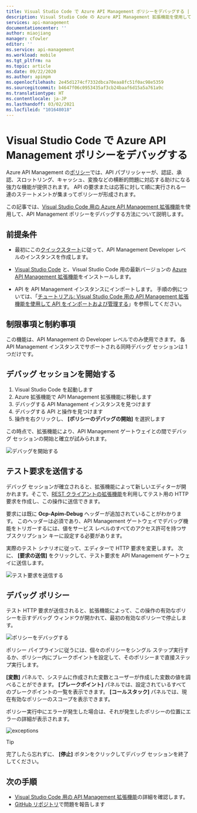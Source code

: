 ```yaml
---
title: Visual Studio Code で Azure API Management ポリシーをデバッグする | Microsoft Docs
description: Visual Studio Code の Azure API Management 拡張機能を使用して Azure API Management ポリシーをデバッグする方法について説明します
services: api-management
documentationcenter: ''
author: miaojiang
manager: cfowler
editor: ''
ms.service: api-management
ms.workload: mobile
ms.tgt_pltfrm: na
ms.topic: article
ms.date: 09/22/2020
ms.author: apimpm
ms.openlocfilehash: 2e45d1274cf7332dbca70eaa8fc51f0ac98e5359
ms.sourcegitcommit: b4647f06c0953435af3cb24baaf6d15a5a761a9c
ms.translationtype: HT
ms.contentlocale: ja-JP
ms.lasthandoff: 03/02/2021
ms.locfileid: "101648018"
---
```

# <a name="debug-azure-api-management-policies-in-visual-studio-code"></a>Visual Studio Code で Azure API Management ポリシーをデバッグする

Azure API Management の[ポリシー](api-management-policies.md)では、API パブリッシャーが、認証、承認、スロットリング、キャッシュ、変換などの横断的問題に対応する助けになる強力な機能が提供されます。 API の要求または応答に対して順に実行される一連のステートメントが集まってポリシーが形成されます。 

この記事では、[Visual Studio Code 用の Azure API Management 拡張機能](https://marketplace.visualstudio.com/items?itemName=ms-azuretools.vscode-apimanagement)を使用して、API Management ポリシーをデバッグする方法について説明します。 

## <a name="prerequisites"></a>前提条件

* 最初にこの[クイックスタート](get-started-create-service-instance.md)に従って、API Management Developer レベルのインスタンスを作成します。

* [Visual Studio Code](https://code.visualstudio.com/) と、Visual Studio Code 用の最新バージョンの [Azure API Management 拡張機能](https://marketplace.visualstudio.com/items?itemName=ms-azuretools.vscode-apimanagement)をインストールします。 

* API を API Management インスタンスにインポートします。 手順の例については、「[チュートリアル: Visual Studio Code 用の API Management 拡張機能を使用して API をインポートおよび管理する](visual-studio-code-tutorial.md)」を参照してください。

## <a name="restrictions-and-limitations"></a>制限事項と制約事項

この機能は、API Management の Developer レベルでのみ使用できます。 各 API Management インスタンスでサポートされる同時デバッグ セッションは 1 つだけです。

## <a name="initiate-a-debugging-session"></a>デバッグ セッションを開始する

1. Visual Studio Code を起動します
2. Azure 拡張機能で API Management 拡張機能に移動します
3. デバッグする API Management インスタンスを見つけます
4. デバッグする API と操作を見つけます
5. 操作を右クリックし、 **[ポリシーのデバッグの開始]** を選択します

この時点で、拡張機能により、API Management ゲートウェイとの間でデバッグ セッションの開始と確立が試みられます。

![デバッグを開始する](media/api-management-debug-policies/initiate-debugging-session.png)

## <a name="send-a-test-request"></a>テスト要求を送信する
デバッグ セッションが確立されると、拡張機能によって新しいエディターが開かれます。そこで、[REST クライアントの拡張機能](https://marketplace.visualstudio.com/items?itemName=humao.rest-client)を利用してテスト用の HTTP 要求を作成し、この操作に送信できます。

要求には既に **Ocp-Apim-Debug** ヘッダーが追加されていることがわかります。 このヘッダーは必須であり、API Management ゲートウェイでデバッグ機能をトリガーするには、値をサービス レベルのすべてのアクセス許可を持つサブスクリプション キーに設定する必要があります。

実際のテスト シナリオに従って、エディターで HTTP 要求を変更します。 次に、 **[要求の送信]** をクリックして、テスト要求を API Management ゲートウェイに送信します。

![テスト要求を送信する](media/api-management-debug-policies/rest-client.png)

## <a name="debug-policies"></a>デバッグ ポリシー
テスト HTTP 要求が送信されると、拡張機能によって、この操作の有効なポリシーを示すデバッグ ウィンドウが開かれて、最初の有効なポリシーで停止します。 

![ポリシーをデバッグする](media/api-management-debug-policies/main-window.png)

ポリシー パイプラインに従うには、個々のポリシーをシングル ステップ実行するか、ポリシー内にブレークポイントを設定して、そのポリシーまで直接ステップ実行します。 

**[変数]** パネルで、システムに作成された変数とユーザーが作成した変数の値を調べることができます。 **[ブレークポイント]** パネルでは、設定されているすべてのブレークポイントの一覧を表示できます。 **[コールスタック]** パネルでは、現在有効なポリシーのスコープを表示できます。 

ポリシー実行中にエラーが発生した場合は、それが発生したポリシーの位置にエラーの詳細が表示されます。 

![exceptions](media/api-management-debug-policies/exception.png)

> [!TIP]
> 完了したら忘れずに、 **[停止]** ボタンをクリックしてデバッグ セッションを終了してください。


## <a name="next-steps"></a>次の手順

+ [Visual Studio Code 用の API Management 拡張機能](https://marketplace.visualstudio.com/items?itemName=ms-azuretools.vscode-apimanagement)の詳細を確認します。 
+ [GitHub リポジトリ](https://github.com/Microsoft/vscode-apimanagement)で問題を報告します

